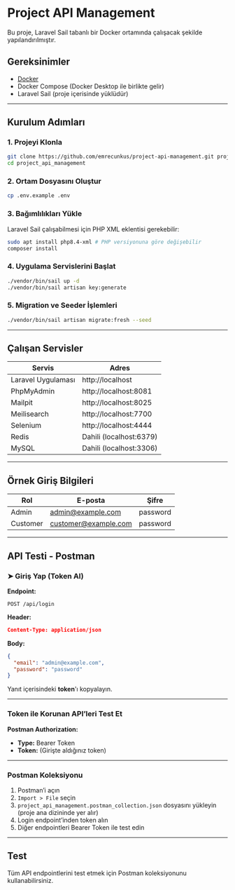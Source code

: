 # Project API Management

Bu proje, Laravel Sail tabanlı bir Docker ortamında çalışacak şekilde yapılandırılmıştır.

## Gereksinimler

- [Docker](https://www.docker.com/)
- Docker Compose (Docker Desktop ile birlikte gelir)
- Laravel Sail (proje içerisinde yüklüdür)

---

## Kurulum Adımları

### 1. Projeyi Klonla

```bash
git clone https://github.com/emrecunkus/project-api-management.git project_api_management
cd project_api_management
```

### 2. Ortam Dosyasını Oluştur

```bash
cp .env.example .env
```

### 3. Bağımlılıkları Yükle

Laravel Sail çalışabilmesi için PHP XML eklentisi gerekebilir:

```bash
sudo apt install php8.4-xml # PHP versiyonuna göre değişebilir
composer install
```

### 4. Uygulama Servislerini Başlat

```bash
./vendor/bin/sail up -d
./vendor/bin/sail artisan key:generate
```

### 5. Migration ve Seeder İşlemleri

```bash
./vendor/bin/sail artisan migrate:fresh --seed
```

---

## Çalışan Servisler

| Servis        | Adres                      |
|---------------|----------------------------|
| Laravel Uygulaması | http://localhost             |
| PhpMyAdmin    | http://localhost:8081      |
| Mailpit       | http://localhost:8025      |
| Meilisearch   | http://localhost:7700      |
| Selenium      | http://localhost:4444      |
| Redis         | Dahili (localhost:6379)    |
| MySQL         | Dahili (localhost:3306)    |

---

##  Örnek Giriş Bilgileri

| Rol     | E-posta              | Şifre     |
|---------|----------------------|-----------|
| Admin   | admin@example.com    | password  |
| Customer | customer@example.com | password  |

---

##  API Testi - Postman

### ➤ Giriş Yap (Token Al)

**Endpoint:**

```
POST /api/login
```

**Header:**

```json
Content-Type: application/json
```

**Body:**

```json
{
  "email": "admin@example.com",
  "password": "password"
}
```

Yanıt içerisindeki **token**'ı kopyalayın.

---

###  Token ile Korunan API’leri Test Et

**Postman Authorization:**

- **Type:** Bearer Token  
- **Token:** (Girişte aldığınız token)

---

###  Postman Koleksiyonu

1. Postman’i açın
2. `Import > File` seçin
3. `project_api_management.postman_collection.json` dosyasını yükleyin (proje ana dizininde yer alır)
4. Login endpoint’inden token alın
5. Diğer endpointleri Bearer Token ile test edin

---

##  Test

Tüm API endpointlerini test etmek için Postman koleksiyonunu kullanabilirsiniz.


